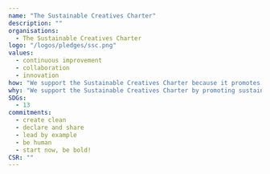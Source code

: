 ```yaml
---
name: "The Sustainable Creatives Charter"
description: ""
organisations: 
  - The Sustainable Creatives Charter
logo: "/logos/pledges/ssc.png"
values: 
  - continuous improvement
  - collaboration
  - innovation
how: "We support the Sustainable Creatives Charter because it promotes responsible and ethical practices within the creative industry. By committing to sustainability, we can make a positive impact on the environment and society. The charter encourages transparency, collaboration, and innovation, empowering creatives to lead by example and inspire others. Supporting this initiative aligns with our values and goals of fostering a more sustainable future for all."
why: "We support the Sustainable Creatives Charter by promoting sustainable practices within our projects, collaborating with like-minded individuals and organisations, and actively engaging in transparency and accountability regarding our sustainability goals. We encourage creativity that prioritizes environmental responsibility and community impact, ensuring that our actions align with the core values outlined in the charter."
SDGs: 
  - 13
commitments:
  - create clean
  - declare and share
  - lead by example
  - be human
  - start now, be bold!
CSR: ""
---
```

